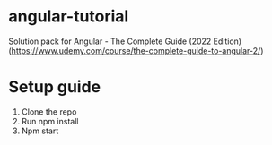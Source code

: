 # angular-tutorial
Solution pack for Angular - The Complete Guide (2022 Edition)(https://www.udemy.com/course/the-complete-guide-to-angular-2/)

# Setup guide
<ol>
  <li>Clone the repo</li>
  <li>Run npm install</li>
  <li>Npm start</li>
</ol>
